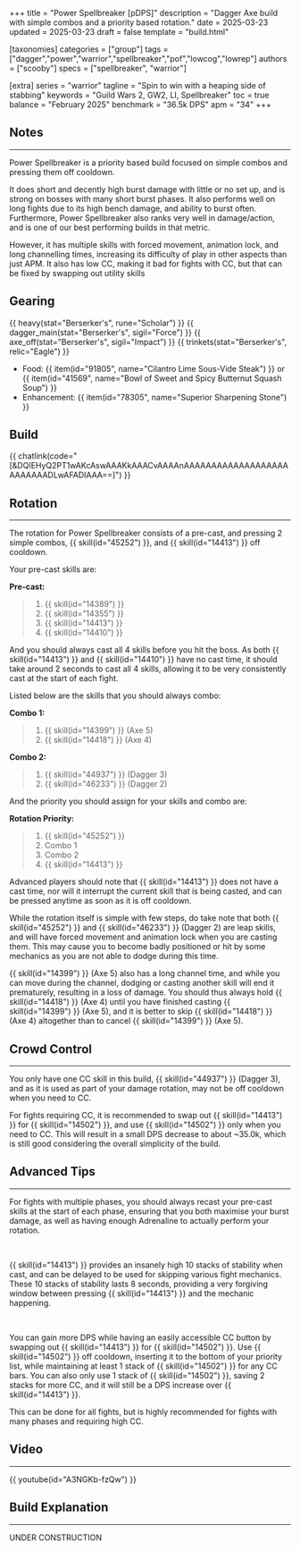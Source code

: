 +++
title = "Power Spellbreaker [pDPS]"
description = "Dagger Axe build with simple combos and a priority based rotation."
date = 2025-03-23
updated = 2025-03-23
draft = false
template = "build.html"


[taxonomies]
categories = ["group"]
tags = ["dagger","power","warrior","spellbreaker","pof","lowcog","lowrep"]
authors = ["scooby"]
specs = ["spellbreaker", "warrior"]

[extra]
series = "warrior"
tagline = "Spin to win with a heaping side of stabbing"
keywords = "Guild Wars 2, GW2, LI, Spellbreaker"
toc = true
balance = "February 2025"
benchmark = "36.5k DPS"
apm = "34"
+++

## Notes

---

Power Spellbreaker is a priority based build focused on simple combos and pressing them off cooldown.

It does short and decently high burst damage with little or no set up, and is strong on bosses with many short burst phases. It also performs well on long fights due to its high bench damage, and ability to burst often. Furthermore, Power Spellbreaker also ranks very well in damage/action, and is one of our best performing builds in that metric.

However, it has multiple skills with forced movement, animation lock, and long channelling times, increasing its difficulty of play in other aspects than just APM. It also has low CC, making it bad for fights with CC, but that can be fixed by swapping out utility skills

## Gearing

{{ heavy(stat="Berserker's", rune="Scholar") }}
{{ dagger_main(stat="Berserker's", sigil="Force") }}
{{ axe_off(stat="Berserker's", sigil="Impact") }}
{{ trinkets(stat="Berserker's", relic="Eagle") }}

- Food: {{ item(id="91805", name="Cilantro Lime Sous-Vide Steak") }} or {{ item(id="41569", name="Bowl of Sweet and Spicy Butternut Squash Soup") }}
- Enhancement: {{ item(id="78305", name="Superior Sharpening Stone") }}

## Build

{{ chatlink(code="[&DQIEHyQ2PT1wAKcAswAAAKkAAACvAAAAnAAAAAAAAAAAAAAAAAAAAAAAAAADLwAFADIAAA==]") }}

## Rotation

---

The rotation for Power Spellbreaker consists of a pre-cast, and pressing 2 simple combos, {{ skill(id="45252") }}, and {{ skill(id="14413") }} off cooldown.

Your pre-cast skills are:

**Pre-cast:**
> 1. {{ skill(id="14389") }}
> 1. {{ skill(id="14355") }}
> 1. {{ skill(id="14413") }}
> 1. {{ skill(id="14410") }}

And you should always cast all 4 skills before you hit the boss. As both {{ skill(id="14413") }} and {{ skill(id="14410") }} have no cast time, it should take around 2 seconds to cast all 4 skills, allowing it to be very consistently cast at the start of each fight.

Listed below are the skills that you should always combo:

**Combo 1:**
> 1. {{ skill(id="14399") }} (Axe 5)
> 1. {{ skill(id="14418") }} (Axe 4)

**Combo 2:**
> 1. {{ skill(id="44937") }} (Dagger 3)
> 1. {{ skill(id="46233") }} (Dagger 2)

And the priority you should assign for your skills and combo are:

**Rotation Priority:**
> 1. {{ skill(id="45252") }}
> 1. Combo 1
> 1. Combo 2
> 1. {{ skill(id="14413") }}

Advanced players should note that {{ skill(id="14413") }} does not have a cast time, nor will it interrupt the current skill that is being casted, and can be pressed anytime as soon as it is off cooldown.

While the rotation itself is simple with few steps, do take note that both {{ skill(id="45252") }} and {{ skill(id="46233") }} (Dagger 2) are leap skills, and will have forced movement and animation lock when you are casting them. This may cause you to become badly positioned or hit by some mechanics as you are not able to dodge during this time.

{{ skill(id="14399") }} (Axe 5) also has a long channel time, and while you can move during the channel, dodging or casting another skill will end it prematurely, resulting in a loss of damage. You should thus always hold {{ skill(id="14418") }} (Axe 4) until you have finished casting {{ skill(id="14399") }} (Axe 5), and it is better to skip {{ skill(id="14418") }} (Axe 4) altogether than to cancel {{ skill(id="14399") }} (Axe 5).

## Crowd Control

---

You only have one CC skill in this build, {{ skill(id="44937") }} (Dagger 3), and as it is used as part of your damage rotation, may not be off cooldown when you need to CC.

For fights requiring CC, it is recommended to swap out {{ skill(id="14413") }} for {{ skill(id="14502") }}, and use {{ skill(id="14502") }} only when you need to CC. This will result in a small DPS decrease to about ~35.0k, which is still good considering the overall simplicity of the build.

## Advanced Tips

---

For fights with multiple phases, you should always recast your pre-cast skills at the start of each phase, ensuring that you both maximise your burst damage, as well as having enough Adrenaline to actually perform your rotation.

<div style=‘clear:both;’>&nbsp;</div>

{{ skill(id="14413") }} provides an insanely high 10 stacks of stability when cast, and can be delayed to be used for skipping various fight mechanics. These 10 stacks of stability lasts 8 seconds, providing a very forgiving window between pressing {{ skill(id="14413") }} and the mechanic happening.

<div style=‘clear:both;’>&nbsp;</div>

You can gain more DPS while having an easily accessible CC button by swapping out {{ skill(id="14413") }} for {{ skill(id="14502") }}. Use {{ skill(id="14502") }} off cooldown, inserting it to the bottom of your priority list, while maintaining at least 1 stack of {{ skill(id="14502") }} for any CC bars. You can also only use 1 stack of {{ skill(id="14502") }}, saving 2 stacks for more CC, and it will still be a DPS increase over {{ skill(id="14413") }}.

This can be done for all fights, but is highly recommended for fights with many phases and requiring high CC.

## Video

---

{{ youtube(id="A3NGKb-fzQw") }}

## Build Explanation

---

UNDER CONSTRUCTION

